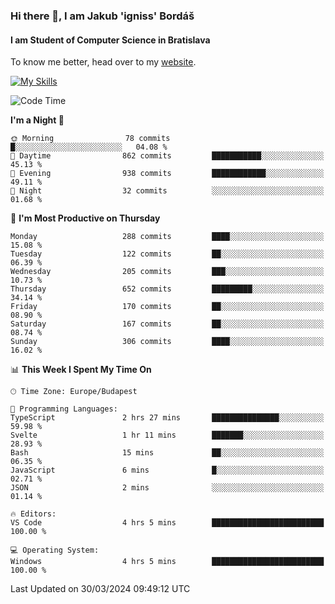 ### Hi there 👋, I am Jakub 'igniss' Bordáš

#### I am Student of Computer Science in Bratislava
To know me better, head over to my [website](https://bordas.sk).

[![My Skills](https://skillicons.dev/icons?i=js,html,css,figma,svelte,java,kotlin,python,postgresql,typescript,nest,nodejs)](https://bordas.sk)


<!--START_SECTION:waka-->
![Code Time](http://img.shields.io/badge/Code%20Time-1%2C449%20hrs%2054%20mins-blue)

**I'm a Night 🦉** 

```text
🌞 Morning                78 commits          █░░░░░░░░░░░░░░░░░░░░░░░░   04.08 % 
🌆 Daytime                862 commits         ███████████░░░░░░░░░░░░░░   45.13 % 
🌃 Evening                938 commits         ████████████░░░░░░░░░░░░░   49.11 % 
🌙 Night                  32 commits          ░░░░░░░░░░░░░░░░░░░░░░░░░   01.68 % 
```
📅 **I'm Most Productive on Thursday** 

```text
Monday                   288 commits         ████░░░░░░░░░░░░░░░░░░░░░   15.08 % 
Tuesday                  122 commits         ██░░░░░░░░░░░░░░░░░░░░░░░   06.39 % 
Wednesday                205 commits         ███░░░░░░░░░░░░░░░░░░░░░░   10.73 % 
Thursday                 652 commits         █████████░░░░░░░░░░░░░░░░   34.14 % 
Friday                   170 commits         ██░░░░░░░░░░░░░░░░░░░░░░░   08.90 % 
Saturday                 167 commits         ██░░░░░░░░░░░░░░░░░░░░░░░   08.74 % 
Sunday                   306 commits         ████░░░░░░░░░░░░░░░░░░░░░   16.02 % 
```


📊 **This Week I Spent My Time On** 

```text
🕑︎ Time Zone: Europe/Budapest

💬 Programming Languages: 
TypeScript               2 hrs 27 mins       ███████████████░░░░░░░░░░   59.98 % 
Svelte                   1 hr 11 mins        ███████░░░░░░░░░░░░░░░░░░   28.93 % 
Bash                     15 mins             ██░░░░░░░░░░░░░░░░░░░░░░░   06.35 % 
JavaScript               6 mins              █░░░░░░░░░░░░░░░░░░░░░░░░   02.71 % 
JSON                     2 mins              ░░░░░░░░░░░░░░░░░░░░░░░░░   01.14 % 

🔥 Editors: 
VS Code                  4 hrs 5 mins        █████████████████████████   100.00 % 

💻 Operating System: 
Windows                  4 hrs 5 mins        █████████████████████████   100.00 % 
```


 Last Updated on 30/03/2024 09:49:12 UTC
<!--END_SECTION:waka-->
